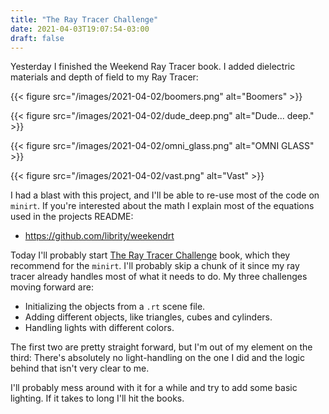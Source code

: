 ```yaml
---
title: "The Ray Tracer Challenge"
date: 2021-04-03T19:07:54-03:00
draft: false
---
```


Yesterday I finished the Weekend Ray Tracer book.
I added dielectric materials and depth of field to my Ray Tracer:

{{< figure src="/images/2021-04-02/boomers.png" alt="Boomers" >}}

{{< figure src="/images/2021-04-02/dude_deep.png" alt="Dude... deep." >}}

{{< figure src="/images/2021-04-02/omni_glass.png" alt="OMNI GLASS" >}}

{{< figure src="/images/2021-04-02/vast.png" alt="Vast" >}}

I had a blast with this project,
and I'll be able to re-use most of the code on `minirt`.
If you're interested about the math
I explain most of the equations used in the projects README:

- https://github.com/librity/weekendrt

Today I'll probably start
[The Ray Tracer Challenge](http://raytracerchallenge.com/)
book, which they recommend for the `minirt`.
I'll probably skip a chunk of it
since my ray tracer already handles most of what it needs to do.
My three challenges moving forward are:

- Initializing the objects from a `.rt` scene file.
- Adding different objects, like triangles, cubes and cylinders.
- Handling lights with different colors.

The first two are pretty straight forward,
but I'm out of my element on the third:
There's absolutely no light-handling on the one I did
and the logic behind that isn't very clear to me.

I'll probably mess around with it for a while
and try to add some basic lighting.
If it takes to long I'll hit the books.
